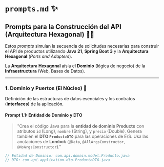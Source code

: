 # `prompts.md` ✨

## Prompts para la Construcción del API (Arquitectura Hexagonal) 🧑‍💻

Estos *prompts* simulan la secuencia de solicitudes necesarias para construir el API de productos utilizando **Java 21**, **Spring Boot 3** y la **Arquitectura Hexagonal** (*Ports and Adapters*).

La **Arquitectura Hexagonal** aísla el **Dominio** (lógica de negocio) de la **Infraestructura** (Web, Bases de Datos).

---

### 1. Dominio y Puertos (El Núcleo) 🧱

Definición de las estructuras de datos esenciales y los contratos (**interfaces**) de la aplicación.

#### Prompt 1.1: Entidad de Dominio y DTO
> "Crea el código Java para la **entidad de dominio Producto** con atributos `id` (Long), `nombre` (String), y `precio` (Double). Genera también el **DTO `ProductoDTO`** para las operaciones de E/S. Usa las anotaciones de **Lombok** (`@Data`, `@AllArgsConstructor`, `@NoArgsConstructor`)."

```java
// Entidad de Dominio: com.api.domain.model.Producto.java
// DTO: com.api.application.dto.ProductoDTO.java
